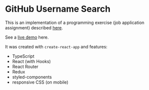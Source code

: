 # GitHub Username Search

This is an implementation of a programming exercise (job application assignment) described [here](https://github.com/chamatheapp/chama-frontend-assignment/blob/0e0a61888e/README.md).

See a [live demo](https://gus-aistrate.netlify.app/search) here.

It was created with `create-react-app` and features:

- TypeScript
- React (with Hooks)
- React Router
- Redux
- styled-components
- responsive CSS (on mobile)
